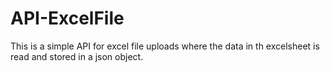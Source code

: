 # API-ExcelFile
This is a simple API for excel file uploads where the data in th excelsheet is read and stored in a json object.
